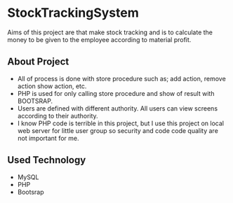# StockTrackingSystem

Aims of this project are that make stock tracking and is to calculate the money to be given to the employee according to material profit.

## About Project
- All of process is done with store procedure such as; add action, remove action show action, etc.
- PHP is used for only calling store procedure and show of result with BOOTSRAP.
- Users are defined with different authority. All users can view screens according to their authority.
- I know PHP code is terrible in this project, but I use this project on local web server for little user group so security and code code quality are not important for me.

## Used Technology
- MySQL
- PHP 
- Bootsrap
